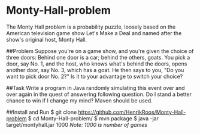 Monty-Hall-problem
==================

The Monty Hall problem is a probability puzzle, loosely based on the American television game show Let's Make a Deal and named after the show's original host, Monty Hall.

##Problem
Suppose you're on a game show, and you're given the choice of three doors: Behind one door is a car; behind the others, goats. You pick a door, say No. 1, and the host, who knows what's behind the doors, opens another door, say No. 3, which has a goat. He then says to you, "Do you want to pick door No. 2?" Is it to your advantage to switch your choice?

##Task
Write a program in Java randomly simulating this event over and over again in the quest of answering following question. Do I stand a better chance to win if I change my mind? Maven should be used.

##Install and Run
    $ git clone https://github.com/HenrikRoos/Monty-Hall-problem
    $ cd Monty-Hall-problem/
    $ mvn package
    $ java -jar target/montyhall.jar 1000
*Note: 1000 is number of games*
